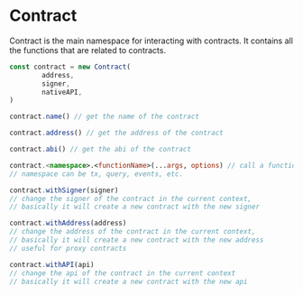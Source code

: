 # Contract

Contract is the main namespace for interacting with contracts. It contains all the functions that are related to contracts.

```typescript
const contract = new Contract(
		address,
		signer,
		nativeAPI,
)

contract.name() // get the name of the contract

contract.address() // get the address of the contract

contract.abi() // get the abi of the contract

contract.<namespace>.<functionName>(...args, options) // call a function from a namespace
// namespace can be tx, query, events, etc.

contract.withSigner(signer)
// change the signer of the contract in the current context,
// basically it will create a new contract with the new signer

contract.withAddress(address)
// change the address of the contract in the current context,
// basically it will create a new contract with the new address
// useful for proxy contracts

contract.withAPI(api)
// change the api of the contract in the current context
// basically it will create a new contract with the new api

```
